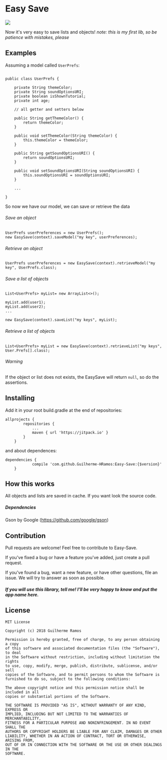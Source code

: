 # Easy Save

[![](https://jitpack.io/v/Guilherme-HRamos/Easy-Save.svg)](https://jitpack.io/#Guilherme-HRamos/Easy-Save)


Now it's very easy to save lists and objects!
*note: this is my first lib, so be patience with mistakes, please*


## Examples

Assuming a model called `UserPrefs`:
```

public class UserPrefs {

    private String themeColor;
    private String soundOptionsURI;
    private boolean isShownTutorial;
    private int age;

    // all getter and setters below

    public String getThemeColor() {
        return themeColor;
    }

    public void setThemeColor(String themeColor) {
        this.themeColor = themeColor;
    }

    public String getSoundOptionsURI() {
        return soundOptionsURI;
    }

    public void setSoundOptionsURI(String soundOptionsURI) {
        this.soundOptionsURI = soundOptionsURI;
    }
    
    ...

}

```

So now we have our model, we can save or retrieve the data

###### Save an object

```
UserPrefs userPreferences = new UserPrefs();
new EasySave(context).saveModel("my key", userPreferences);
```

###### Retrieve an object

```
UserPrefs userPreferences = new EasySave(context).retrieveModel("my key", UserPrefs.class);
```
###### Save a list of objects

```
List<UserPrefs> myList= new ArrayList<>();

myList.add(user1);
myList.add(user2);
...

new EasySave(context).saveList("my keys", myList);
```

###### Retrieve a list of objects

```
List<UserPrefs> myList = new EasySave(context).retrieveList("my keys", User.Prefs[].class);
```

###### Warning

If the object or list does not exists, the EasySave will return `null`, so do the assertions.


## Installing

Add it in your root build.gradle at the end of repositories:
```
allprojects {
		repositories {
			...
			maven { url 'https://jitpack.io' }
		}
	}
```
and about dependences:
```
dependencies {
	        compile 'com.github.Guilherme-HRamos:Easy-Save:{$version}'
	}
```

## How this works

All objects and lists are saved in cache. If you want look the source code.

##### Dependencies

Gson by Google (https://github.com/google/gson)

## Contribution

Pull requests are welcome!
Feel free to contribute to Easy-Save.

If you've fixed a bug or have a feature you've added, just create a pull request.

If you've found a bug, want a new feature, or have other questions, file an issue. We will try to answer as soon as possible.

##### If you will use this library, tell me! I'll be very happy to know and put the app name here.

## License

```
MIT License

Copyright (c) 2018 Guilherme Ramos

Permission is hereby granted, free of charge, to any person obtaining a copy
of this software and associated documentation files (the "Software"), to deal
in the Software without restriction, including without limitation the rights
to use, copy, modify, merge, publish, distribute, sublicense, and/or sell
copies of the Software, and to permit persons to whom the Software is
furnished to do so, subject to the following conditions:

The above copyright notice and this permission notice shall be included in all
copies or substantial portions of the Software.

THE SOFTWARE IS PROVIDED "AS IS", WITHOUT WARRANTY OF ANY KIND, EXPRESS OR
IMPLIED, INCLUDING BUT NOT LIMITED TO THE WARRANTIES OF MERCHANTABILITY,
FITNESS FOR A PARTICULAR PURPOSE AND NONINFRINGEMENT. IN NO EVENT SHALL THE
AUTHORS OR COPYRIGHT HOLDERS BE LIABLE FOR ANY CLAIM, DAMAGES OR OTHER
LIABILITY, WHETHER IN AN ACTION OF CONTRACT, TORT OR OTHERWISE, ARISING FROM,
OUT OF OR IN CONNECTION WITH THE SOFTWARE OR THE USE OR OTHER DEALINGS IN THE
SOFTWARE.
```
